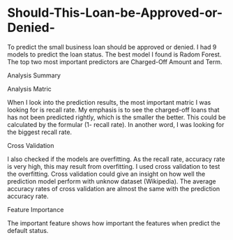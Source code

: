 # Should-This-Loan-be-Approved-or-Denied-
To predict the small business loan should be approved or denied. I had 9 models to predict the loan status. The best model I found is Radom Forest. The top two most important predictors are Charged-Off Amount and Term.

Analysis Summary

Analysis Matric

When I look into the prediction results, the most important matric I was looking for is recall rate. My emphasis is to see the charged-off loans that has not been predicted rightly, which is the smaller the better. This could be calculated by the formular (1- recall rate). In another word, I was looking for the biggest recall rate.

Cross Validation

I also checked if the models are overfitting. As the recall rate, accuracy rate is very high, this may result from overfitting. I used cross validation to test the overfitting. Cross validation could give an insight on how well the prediction model perform with unknow dataset (Wikipedia). The average accuracy rates of cross validation are almost the same with the prediction accuracy rate.

Feature Importance

The important feature shows how important the features when predict the default status.
